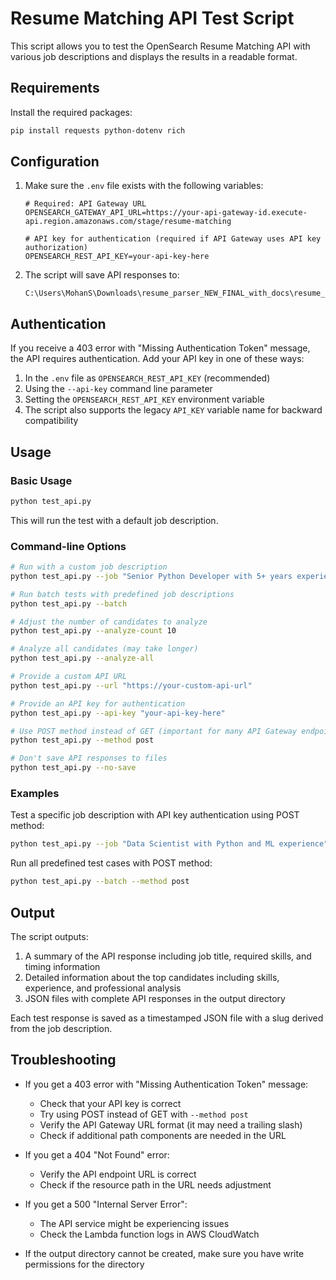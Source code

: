 # Resume Matching API Test Script

This script allows you to test the OpenSearch Resume Matching API with various job descriptions and displays the results in a readable format.

## Requirements

Install the required packages:

```bash
pip install requests python-dotenv rich
```

## Configuration

1. Make sure the `.env` file exists with the following variables:
   ```
   # Required: API Gateway URL
   OPENSEARCH_GATEWAY_API_URL=https://your-api-gateway-id.execute-api.region.amazonaws.com/stage/resume-matching
   
   # API key for authentication (required if API Gateway uses API key authorization)
   OPENSEARCH_REST_API_KEY=your-api-key-here
   ```

2. The script will save API responses to:
   ```
   C:\Users\MohanS\Downloads\resume_parser_NEW_FINAL_with_docs\resume_parser_NEW_FINAL_with_docs\output\API_output
   ```

## Authentication

If you receive a 403 error with "Missing Authentication Token" message, the API requires authentication. Add your API key in one of these ways:

1. In the `.env` file as `OPENSEARCH_REST_API_KEY` (recommended)
2. Using the `--api-key` command line parameter
3. Setting the `OPENSEARCH_REST_API_KEY` environment variable
4. The script also supports the legacy `API_KEY` variable name for backward compatibility

## Usage

### Basic Usage

```bash
python test_api.py
```
This will run the test with a default job description.

### Command-line Options

```bash
# Run with a custom job description
python test_api.py --job "Senior Python Developer with 5+ years experience in AWS Lambda and API Gateway"

# Run batch tests with predefined job descriptions
python test_api.py --batch

# Adjust the number of candidates to analyze
python test_api.py --analyze-count 10

# Analyze all candidates (may take longer)
python test_api.py --analyze-all

# Provide a custom API URL
python test_api.py --url "https://your-custom-api-url"

# Provide an API key for authentication
python test_api.py --api-key "your-api-key-here" 

# Use POST method instead of GET (important for many API Gateway endpoints)
python test_api.py --method post

# Don't save API responses to files
python test_api.py --no-save
```

### Examples

Test a specific job description with API key authentication using POST method:
```bash
python test_api.py --job "Data Scientist with Python and ML experience" --api-key "your-api-key-here" --method post
```

Run all predefined test cases with POST method:
```bash
python test_api.py --batch --method post
```

## Output

The script outputs:
1. A summary of the API response including job title, required skills, and timing information
2. Detailed information about the top candidates including skills, experience, and professional analysis
3. JSON files with complete API responses in the output directory

Each test response is saved as a timestamped JSON file with a slug derived from the job description.

## Troubleshooting

- If you get a 403 error with "Missing Authentication Token" message:
  - Check that your API key is correct
  - Try using POST instead of GET with `--method post`
  - Verify the API Gateway URL format (it may need a trailing slash)
  - Check if additional path components are needed in the URL
  
- If you get a 404 "Not Found" error:
  - Verify the API endpoint URL is correct
  - Check if the resource path in the URL needs adjustment
  
- If you get a 500 "Internal Server Error":
  - The API service might be experiencing issues
  - Check the Lambda function logs in AWS CloudWatch

- If the output directory cannot be created, make sure you have write permissions for the directory 